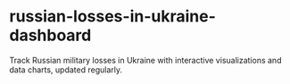 # russian-losses-in-ukraine-dashboard
Track Russian military losses in Ukraine with interactive visualizations and data charts, updated regularly.
